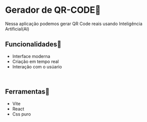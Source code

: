 # Gerador de QR-CODE🔮
Nessa aplicação podemos gerar QR Code reais usando Inteligência Artificial(AI)
<br>

## Funcionalidades🦾
- Interface moderna
- Criação em tempo real
- Interação com o usúario
<br>

## Ferramentas🔨
- Vite
- React
- Css puro


